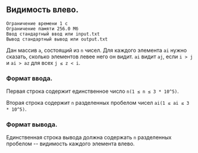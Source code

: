 ## Видимость влево.

```
Ограничение времени 1 с
Ограничение памяти 256.0 Мб
Ввод стандартный ввод или input.txt
Вывод стандартный вывод или output.txt
```

Дан массив `a`, состоящий из `n` чисел. Для каждого элемента `ai` нужно сказать, сколько элементов левее него он видит. `ai`
видит `aj`, если `i > j` и `ai > az` для всех `j ≤ z < i`.

### Формат ввода.
Первая строка содержит единственное число `n(1 ≤ n ≤ 3 * 10^5)`.

Вторая строка содержит `n` разделенных пробелом чисел
`ai(1 ≤ ai ≤ 3 * 10^5)`.

### Формат вывода.
Единственная строка вывода должна содержать `n` разделенных пробелом -- видимость каждого элемента влево.
